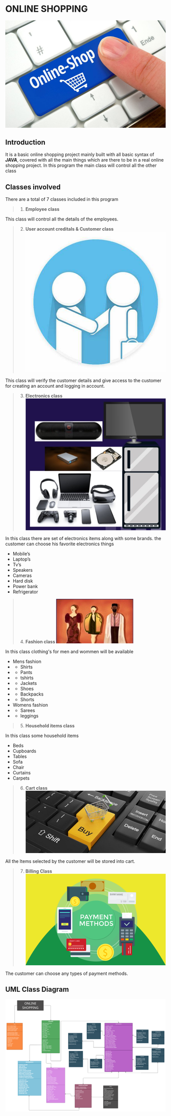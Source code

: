 # **ONLINE SHOPPING**
![OnlineShopping](OnlineShopping.jpg)

## Introduction 

It is a basic online shopping project mainly built with all basic syntax of ***JAVA***, covered with all the main things which are there to be in a real online shopping project. In this program the main class will control all the other class

## Classes involved 

There are a total of 7 classes included in this program
> 1. **Employee class**

This class will control all the details of the employees.

> 2. **User account creditals & Customer class**
![](customer.jpg)

This class will verify the customer details and give access to the customer for creating an account and logging in account.

> 3. **Electronics class**
![Elctronics Items](Electronics.jpg)

In this class there are set of electronics items along with some brands. the customer can choose his favorite electronics things
- Mobile’s
- Laptop’s
- Tv’s
- Speakers
- Cameras
- Hard disk
- Power bank
- Refrigerator



> 4. **Fashion class**
![Fasion](Fashion.jpg)

In this class clothing's for men and wommen will be available
- Mens fashion
- - Shirts
- - Pants
- - tshirts
- - Jackets
- - Shoes
- - Backpacks
- - Shorts
- Womens fashion
- - Sarees
- - leggings



> 5. **Household items class**

In this class some household items
- Beds
- Cupboards
- Tables 
- Sofa
- Chair
- Curtains
- Carpets

> 6. **Cart class**
![](cart.jpg)

All the Items selected by the customer will be stored into cart.

> 7. **Billing Class**
![](billing.png)

The customer can choose any types of payment methods.

## UML Class Diagram

![Online Shooping](ClassDiagram.jpg)

